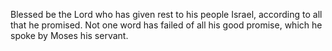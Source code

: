 Blessed be the Lord who has given rest to his people Israel, according to all that he promised. Not one word has failed of all his good promise, which he spoke by Moses his servant.
